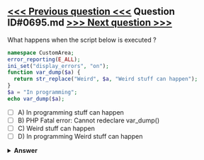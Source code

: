 [<<< Previous question <<<](0694.md)   Question ID#0695.md   [>>> Next question >>>](0696.md)
---

What happens when the script below is executed ?

```php
namespace CustomArea;
error_reporting(E_ALL);
ini_set("display_errors", "on");
function var_dump($a) {
  return str_replace("Weird", $a, "Weird stuff can happen");
}
$a = "In programming";
echo var_dump($a);
```

- [ ] A) In programming stuff can happen
- [ ] B) PHP Fatal error: Cannot redeclare var_dump()
- [ ] C) Weird stuff can happen
- [ ] D) In programming Weird stuff can happen

<details><summary><b>Answer</b></summary>
<p>
  Answer: <strong>A</strong>
</p>
</details>
